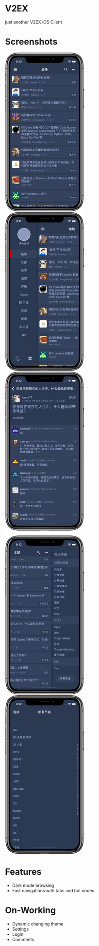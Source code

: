 # V2EX
just another V2EX iOS Client


# Screenshots

<p float="left">
<img src="https://github.com/alexiscn/V2EX/raw/master/Screenshots/timeline.png" width="260">
<img src="https://github.com/alexiscn/V2EX/raw/master/Screenshots/navigations.png" width="260">
<img src="https://github.com/alexiscn/V2EX/raw/master/Screenshots/detail.png" width="260">
</p>

<p float="left">
<img src="https://github.com/alexiscn/V2EX/raw/master/Screenshots/hot_nodes.png" width="260">
<img src="https://github.com/alexiscn/V2EX/raw/master/Screenshots/all_nodes.png" width="260">  
</p>

# Features

* Dark mode browsing
* Fast navigations with tabs and hot nodes

# On-Working

* Dynamic changing theme
* Settings
* Login
* Comments
